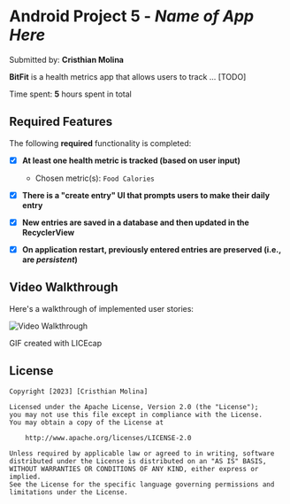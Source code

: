 # Android Project 5 - *Name of App Here*

Submitted by: **Cristhian Molina**

**BitFit** is a health metrics app that allows users to track ... [TODO]

Time spent: **5** hours spent in total

## Required Features

The following **required** functionality is completed:

- [x] **At least one health metric is tracked (based on user input)**
    - Chosen metric(s): `Food Calories`
- [x] **There is a "create entry" UI that prompts users to make their daily entry**
- [x] **New entries are saved in a database and then updated in the RecyclerView**
- [x] **On application restart, previously entered entries are preserved (i.e., are *persistent*)**


## Video Walkthrough

Here's a walkthrough of implemented user stories:

<img src='https://i.imgur.com/H4NogIc.gif' title='Video Walkthrough' width='' alt='Video Walkthrough' />

<!-- Replace this with whatever GIF tool you used! -->
GIF created with LICEcap


## License

    Copyright [2023] [Cristhian Molina]

    Licensed under the Apache License, Version 2.0 (the "License");
    you may not use this file except in compliance with the License.
    You may obtain a copy of the License at

        http://www.apache.org/licenses/LICENSE-2.0

    Unless required by applicable law or agreed to in writing, software
    distributed under the License is distributed on an "AS IS" BASIS,
    WITHOUT WARRANTIES OR CONDITIONS OF ANY KIND, either express or implied.
    See the License for the specific language governing permissions and
    limitations under the License.